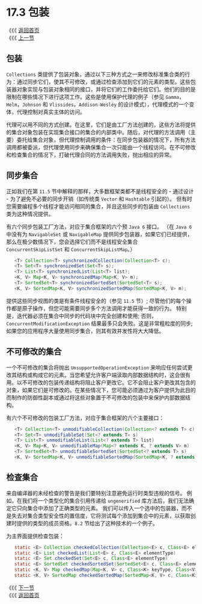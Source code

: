 # 17.3 包装

《《《 [返回首页](../../)   
 《《《 [上一节](17.2-shou-ji-gong-chang.md)

## 包装

`Collections` 类提供了包装对象，通过以下三种方式之一来修改标准集合类的行为：通过同步它们，使其不可修改，或通过检查添加到它们的元素的类型。这些包装器对象实现与包装对象相同的接口，并将它们的工作委托给它们。他们的目的是限制在哪些情况下进行这项工作。这些是使用保护代理的例子（参见 `Gamma`，`Helm`，`Johnson` 和 `Vlissides`，`Addison-Wesley` 的设计模式），代理模式的一个变体，代理控制对真实主体的访问。

代理可以用不同的方式创建。在这里，它们是由工厂方法创建的，这些方法将提供的集合对象包装在实现集合接口的集合的内部类中。随后，对代理的方法调用（主要）委托给集合对象，但代理控制调用的条件：在同步包装器的情况下，所有方法调用都被委派，但代理使用同步来确保集合一次只能由一个线程访问。在不可修改和检查集合的情况下，打破代理合同的方法调用失败，抛出相应的异常。

## 同步集合

正如我们在第 `11.5` 节中解释的那样，大多数框架类都不是线程安全的 - 通过设计 - 为了避免不必要的同步开销（如传统类 `Vector` 和 `Hashtable` 引起的）。 但有时您需要编程多个线程才能访问相同的集合，并且这些同步的包装由 `Collections` 类为这种情况提供。

有六个同步包装工厂方法，对应于集合框架的六个预 `Java 6` 接口。 （在 `Java 6` 中没有为 `NavigableSet` 或 `NavigableMap` 提供同步包装器，如果它们已经提供，那么在极少数情况下，您会选择它们而不是线程安全集合 `ConcurrentSkipListSet` 和 `ConcurrentSkipListMap`。）

```java
   <T> Collection<T> synchronizedCollection(Collection<T> c);
   <T> Set<T> synchronizedSet(Set<T> s);
   <T> List<T> synchronizedList(List<T> list);
   <K, V> Map<K, V> synchronizedMap(Map<K, V> m);
   <T> SortedSet<T> synchronizedSortedSet(SortedSet<T> s);
   <K, V> SortedMap<K, V> synchronizedSortedMap(SortedMap<K, V> m);
```

提供这些同步视图的类是有条件线程安全的（参见 `11.5` 节）; 尽管他们的每个操作都是原子操作，但您可能需要同步多个方法调用才能获得一致的行为。 特别是，迭代器必须在集合中同步的代码块中完全创建和使用; 否则，`ConcurrentModificationException` 结果最多只会失败。这是非常粗粒度的同步; 如果您的应用程序大量使用同步集合，则其有效并发性将大大降低。

## 不可修改的集合

一个不可修改的集合将抛出 `UnsupportedOperationException` 来响应任何尝试更改其结构或构成它的元素。当您希望允许客户端读取内部数据结构时，这会很有用。以不可修改的包装传递结构将阻止客户更改它。它不会阻止客户更改其包含的对象，如果它们是可修改的。在某些情况下，您可能必须通过为客户提供为此目的而制作的防御性副本或通过将这些对象置于不可修改的包装中来保护内部数据结构。

有六个不可修改的包装工厂方法，对应于集合框架的六个主要接口：

```java
   <T> Collection<T> unmodifiableCollection(Collection<? extends T> c)
   <T> Set<T> unmodifiableSet(Set<? extends T> s)
   <T> List<T> unmodifiableList(List<? extends T> list)
   <K, V> Map<K, V> unmodifiableMap(Map<? extends K, ? extends V> m)
   <T> SortedSet<T> unmodifiableSortedSet(SortedSet<? extends T> s)
   <K, V> SortedMap<K, V> unmodifiableSortedMap(SortedMap<K, ? extends V> m)
```

## 检查集合

来自编译器的未经检查的警告是我们要特别注意避免运行时类型违规的信号。 例如，在我们将一个类型化的集合引用传递给 `ungenerified` 库方法后，我们无法确定它只向集合中添加了正确类型的元素。 我们可以传入一个选中的包装器，而不是失去对集合类型安全性的置信度，它将测试每个添加到集合中的元素，以获取创建时提供的类型的成员资格。`8.2` 节给出了这种技术的一个例子。

为主界面提供检查包装：

```java
   static <E> Collection checkedCollection(Collection<E> c, Class<E> elementType)
   static <E> List checkedList(List<E> c, Class<E> elementType)
   static <E> Set checkedSet(Set<E> c, Class<E> elementType)
   static <E> SortedSet checkedSortedSet(SortedSet<E> c, Class<E> elementType)
   static <K, V> Map checkedMap(Map<K, V> c, Class<K> keyType, Class<V> valueType)
   static <K, V> SortedMap checkedSortedMap(SortedMap<K, V> c, Class<K> keyType,Class<V> valueType)
```

《《《 [下一节](17.4-qi-ta-fang-fa.md)   
 《《《 [返回首页](../../)


